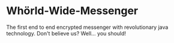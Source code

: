 # Whörld-Wide-Messenger

The first end to end encrypted messenger with revolutionary java technology. Don't believe us? Well... you should!
